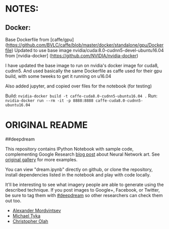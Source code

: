 # NOTES:
## Docker:
Base Dockerfile
from [caffe/gpu] (https://github.com/BVLC/caffe/blob/master/docker/standalone/gpu/Dockerfile)
Updated to use base image nvidia/cuda:8.0-cudnn5-devel-ubuntu16.04
from [nvidia-docker] (https://github.com/NVIDIA/nvidia-docker)

I have updated the base image to run on nvidia's docker image for cuda8, cudnn5.
And used basically the same Dockerfile as caffe used for their gpu build, with some tweeks to get it running on u16.04

Also added jupyter, and copied over files for the notebook (for testing)

Build: `nvidia-docker build -t caffe-cuda8.0-cudnn5-ubuntu16.04 .`
Run: `nvidia-docker run --rm -it -p 8888:8888 caffe-cuda8.0-cudnn5-ubuntu16.04`



# ORIGINAL README
##deepdream

This repository contains IPython Notebook with sample code, complementing
Google Research [blog post](http://googleresearch.blogspot.ch/2015/06/inceptionism-going-deeper-into-neural.html) about Neural Network art.
See [original gallery](https://photos.google.com/share/AF1QipPX0SCl7OzWilt9LnuQliattX4OUCj_8EP65_cTVnBmS1jnYgsGQAieQUc1VQWdgQ?key=aVBxWjhwSzg2RjJWLWRuVFBBZEN1d205bUdEMnhB) for more examples.

You can view "dream.ipynb" directly on github, or clone the repository,
install dependencies listed in the notebook and play with code locally.

It'll be interesting to see what imagery people are able to generate using the described technique. If you post images to Google+, Facebook, or Twitter, be sure to tag them with [#deepdream](https://twitter.com/hashtag/deepdream) so other researchers can check them out too.

* [Alexander Mordvintsev](mailto:moralex@google.com)
* [Michael Tyka](https://www.twitter.com/mtyka)
* [Christopher Olah](mailto:colah@google.com)
